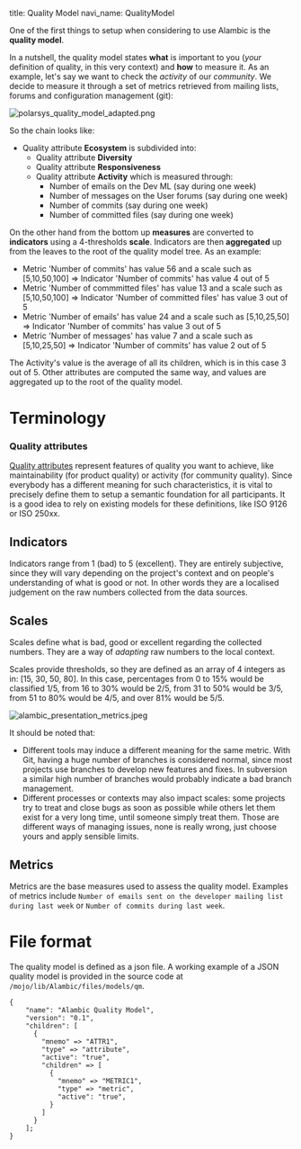 title: Quality Model
navi_name: QualityModel

One of the first things to setup when considering to use Alambic is the **quality model**.

In a nutshell, the quality model states **what** is important to you (*your* definition of quality, in this very context) and **how** to measure it. As an example, let's say we want to check the *activity* of our *community*. We decide to measure it through a set of metrics retrieved from mailing lists, forums and configuration management (git):

![polarsys_quality_model_adapted.png](/images/polarsys_quality_model_adapted.png)

So the chain looks like:

* Quality attribute **Ecosystem** is subdivided into:
    * Quality attribute **Diversity**
    * Quality attribute **Responsiveness**
    * Quality attribute **Activity** which is measured through:
        * Number of emails on the Dev ML (say during one week)
        * Number of messages on the User forums (say during one week)
        * Number of commits (say during one week)
        * Number of committed files (say during one week)

On the other hand from the bottom up **measures** are converted to **indicators** using a 4-thresholds **scale**. Indicators are then **aggregated** up from the leaves to the root of the quality model tree. As an example:

* Metric 'Number of commits' has value 56 and a scale such as [5,10,50,100] => Indicator 'Number of commits' has value 4 out of 5
* Metric 'Number of commmitted files' has value 13 and a scale such as [5,10,50,100] => Indicator 'Number of committed files' has value 3 out of 5
* Metric 'Number of emails' has value 24 and a scale such as [5,10,25,50] => Indicator 'Number of commits' has value 3 out of 5
* Metric 'Number of messages' has value 7 and a scale such as [5,10,25,50] => Indicator 'Number of commits' has value 2 out of 5

The Activity's value is the average of all its children, which is in this case 3 out of 5. Other attributes are computed the same way, and values are aggregated up to the root of the quality model.

# Terminology

### Quality attributes

[Quality attributes](Attributes) represent features of quality you want to achieve, like maintainability (for product quality) or activity (for community quality). Since everybody has a different meaning for such characteristics, it is vital to precisely define them to setup a semantic foundation for all participants. It is a good idea to rely on existing models for these definitions, like ISO 9126 or ISO 250xx.

## Indicators

Indicators range from 1 (bad) to 5 (excellent). They are entirely subjective, since they will vary depending on the project's context and on people's understanding of what is good or not. In other words they are a localised judgement on the raw numbers collected from the data sources.

## Scales

Scales define what is bad, good or excellent regarding the collected numbers. They are a way of *adapting* raw numbers to the local context.

Scales provide thresholds, so they are defined as an array of 4 integers as in: [15, 30, 50, 80]. In this case, percentages from 0 to 15% would be classified 1/5, from 16 to 30% would be 2/5, from 31 to 50% would be 3/5, from 51 to 80% would be 4/5, and over 81% would be 5/5.

![alambic_presentation_metrics.jpeg](/images/alambic_presentation_metrics.jpeg)

It should be noted that:

* Different tools may induce a different meaning for the same metric. With Git, having a huge number of branches is considered normal, since most projects use branches to develop new features and fixes. In subversion a similar high number of branches would probably indicate a bad branch management.
* Different processes or contexts may also impact scales: some projects try to treat and close bugs as soon as possible while others let them exist for a very long time, until someone simply treat them. Those are different ways of managing issues, none is really wrong, just choose yours and apply sensible limits.

## Metrics

Metrics are the base measures used to assess the quality model. Examples of metrics include `Number of emails sent on the developer mailing list during last week` or `Number of commits during last week`.


# File format

The quality model is defined as a json file. A working example of a JSON quality model is provided in the source code at `/mojo/lib/Alambic/files/models/qm`.

    {
        "name": "Alambic Quality Model",
        "version": "0.1",
        "children": [
          {
            "mnemo" => "ATTR1",
            "type" => "attribute",
            "active": "true",
            "children" => [
              {
                "mnemo" => "METRIC1",
                "type" => "metric",
                "active": "true",
              }
            ]
          }
        ];
    }
